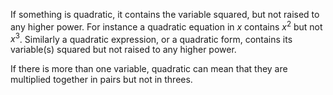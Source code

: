 If something is quadratic, it contains the variable squared, but not
raised to any higher power. For instance a quadratic equation in $x$
contains $x^{2}$ but not $x^{3}$. Similarly a quadratic expression, or a
quadratic form, contains its variable(s) squared but not raised to any
higher power.

If there is more than one variable, quadratic can mean that they are
multiplied together in pairs but not in threes.
